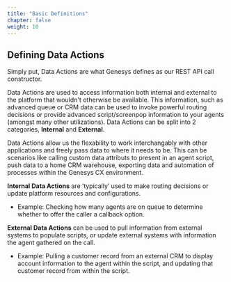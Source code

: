 ```yaml
---
title: "Basic Definitions"
chapter: false
weight: 10
---
```


## Defining Data Actions
Simply put, Data Actions are what Genesys defines as our REST API call constructor.

Data Actions are used to access information both internal and external to the platform that wouldn't otherwise be available. This information, such as advanced queue or CRM data can be used to invoke powerful routing decisions or provide advanced script/screenpop information to your agents (amongst many other utilizations). Data Actions can be split into 2 categories, **Internal** and **External**.

Data Actions allow us the flexability to work interchangably with other applications and freely pass data to where it needs to be. This can be scenarios like calling custom data attributs to present in an agent script, push data to a home CRM warehouse, exporting data and automation of processes within the Genesys CX environment. 

**Internal Data Actions** are ‘typically’ used to make routing decisions or update platform resources and configurations.
  * Example: Checking how many agents are on queue to determine whether to offer the caller a callback option.

**External Data Actions** can be used to pull information from external systems to populate scripts, or update external systems with information the agent gathered on the call.
 * Example: Pulling a customer record from an external CRM to display account information to the agent within the script, and updating that customer record from within the script.

